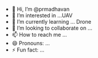 - 👋 Hi, I’m @prmadhavan
- 👀 I’m interested in ...UAV
- 🌱 I’m currently learning ... Drone
- 💞️ I’m looking to collaborate on ...
- 📫 How to reach me ...
- 😄 Pronouns: ...
- ⚡ Fun fact: ...

<!---
prmadhavan/prmadhavan is a ✨ special ✨ repository because its `README.md` (this file) appears on your GitHub profile.
You can click the Preview link to take a look at your changes.
--->
